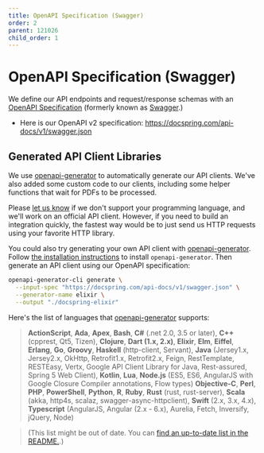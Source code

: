 ```yaml
---
title: OpenAPI Specification (Swagger)
order: 2
parent: 121026
child_order: 1
---
```


# OpenAPI Specification (Swagger)

We define our API endpoints and request/response schemas with an [OpenAPI Specification](https://swagger.io/docs/specification/about/) (formerly known as [Swagger](https://swagger.io/).)

- Here is our OpenAPI v2 specification: https://docspring.com/api-docs/v1/swagger.json

## Generated API Client Libraries

We use [openapi-generator](https://github.com/OpenAPITools/openapi-generator) to automatically generate our API clients. We've also added some custom code to our clients, including some helper functions that wait for PDFs to be processed.

Please [let us know](mailto:support@docspring.com) if we don't support your programming language, and we'll work on an official API client. However, if you need to build an integration quickly, the fastest way would be to just send us HTTP requests using your favorite HTTP library.

You could also try generating your own API client with [openapi-generator](https://github.com/OpenAPITools/openapi-generator). Follow [the installation instructions](https://github.com/OpenAPITools/openapi-generator#1---installation) to install `openapi-generator`. Then generate an API client using our OpenAPI specification:

```bash
openapi-generator-cli generate \
  --input-spec "https://docspring.com/api-docs/v1/swagger.json" \
  --generator-name elixir \
  --output "./docspring-elixir"
```

Here's the list of languages that [openapi-generator](https://github.com/OpenAPITools/openapi-generator) supports:

> **ActionScript**, **Ada**, **Apex**, **Bash**, **C#** (.net 2.0, 3.5 or later), **C++** (cpprest, Qt5, Tizen), **Clojure**, **Dart (1.x, 2.x)**, **Elixir**, **Elm**, **Eiffel**, **Erlang**, **Go**, **Groovy**, **Haskell** (http-client, Servant), **Java** (Jersey1.x, Jersey2.x, OkHttp, Retrofit1.x, Retrofit2.x, Feign, RestTemplate, RESTEasy, Vertx, Google API Client Library for Java, Rest-assured, Spring 5 Web Client), **Kotlin**, **Lua**, **Node.js** (ES5, ES6, AngularJS with Google Closure Compiler annotations, Flow types) **Objective-C**, **Perl**, **PHP**, **PowerShell**, **Python**, **R**, **Ruby**, **Rust** (rust, rust-server), **Scala** (akka, http4s, scalaz, swagger-async-httpclient), **Swift** (2.x, 3.x, 4.x), **Typescript** (AngularJS, Angular (2.x - 6.x), Aurelia, Fetch, Inversify, jQuery, Node)

> (This list might be out of date. You can [find an up-to-date list in the README.](https://github.com/OpenAPITools/openapi-generator#overview).)
